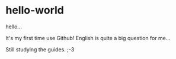 # hello-world
hello...

It's my first time use Github!
English is quite a big question for me...

Still studying the guides.
;-3
